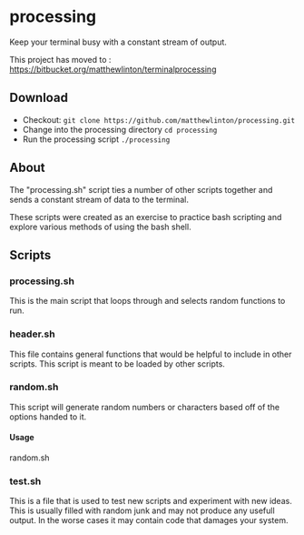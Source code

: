 # processing

Keep your terminal busy with a constant stream of output.

This project has moved to : https://bitbucket.org/matthewlinton/terminalprocessing

## Download

* Checkout: `git clone https://github.com/matthewlinton/processing.git`
* Change into the processing directory `cd processing`
* Run the processing script `./processing`

## About

The "processing.sh" script ties a number of other scripts together and sends a
constant stream of data to the terminal.

These scripts were created as an exercise to practice bash scripting and
explore various methods of using the bash shell. 

## Scripts

### processing.sh

This is the main script that loops through and selects random functions to run.

### header.sh

This file contains general functions that would be helpful to include in other scripts.
This script is meant to be loaded by other scripts. 

### random.sh

This script will generate random numbers or characters based off of the options
handed to it.

#### Usage
random.sh <type> <subtype>

### test.sh

This is a file that is used to test new scripts and experiment with new ideas. 
This is usually filled with random junk and may not produce any usefull output.
In the worse cases it may contain code that damages your system.
